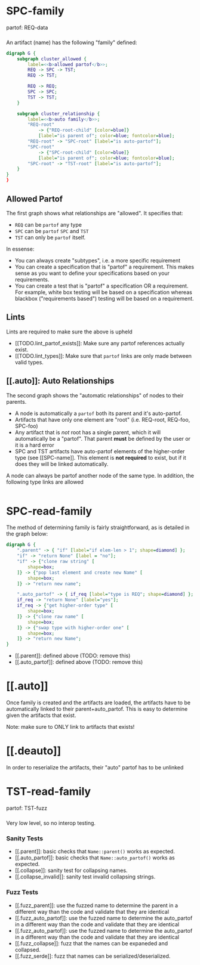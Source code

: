 # SPC-family
partof: REQ-data
###
An artifact (name) has the following "family" defined:

```dot
digraph G {
    subgraph cluster_allowed {
        label=<<b>allowed partof</b>>;
        REQ -> SPC -> TST;
        REQ -> TST;

        REQ -> REQ;
        SPC -> SPC;
        TST -> TST;
    }

    subgraph cluster_relationship {
        label=<<b>auto family</b>>;
        "REQ-root"
            -> {"REQ-root-child" [color=blue]}
            [label="is parent of"; color=blue; fontcolor=blue];
        "REQ-root" -> "SPC-root" [label="is auto-partof"];
        "SPC-root"
            -> {"SPC-root-child" [color=blue]}
            [label="is parent of"; color=blue; fontcolor=blue];
        "SPC-root" -> "TST-root" [label="is auto-partof"];
    }
}
}
```

## Allowed Partof
The first graph shows what relationships are "allowed". It specifies that:
- `REQ` can be `partof` any type
- `SPC` can be `partof` `SPC` and `TST`
- `TST` can only be `partof` itself.

In essense:
- You can always create "subtypes", i.e. a more specific requirement
- You can create a specification that is "partof" a requirement. This makes
  sense as you want to define your specifications based on your requirements.
- You can create a test that is "partof" a specification OR a requirement.
  For example, white box testing will be based on a specification whereas
  blackbox ("requirements based") testing will be based on a requirement.

## Lints
Lints are required to make sure the above is upheld

- [[TODO.lint_partof_exists]]: Make sure any partof references actually exist.
- [[TODO.lint_types]]: Make sure that `partof` links are only made between valid types.

## [[.auto]]: Auto Relationships
The second graph shows the "automatic relationships" of nodes to their
parents.

- A node is automatically a `partof` both its parent and it's auto-partof.
- Artifacts that have only one element are "root" (i.e. REQ-root, REQ-foo, SPC-foo)
- Any artifact that is *not* root has a single parent, which it will automatically
  be a "partof". That parent **must** be defined by the user or it is a hard error
- SPC and TST artifacts have auto-partof elements of the higher-order type (see
  [[SPC-name]]. This element is **not required** to exist, but if it does
  they will be linked automatically.

A node can always be partof another node of the same type. In addition, the following type links are allowed

```dot

```


# SPC-read-family
The method of determining family is fairly straightforward, as is
detailed in the graph below:

```dot
digraph G {
    ".parent" -> { "if" [label="if elem-len > 1"; shape=diamond] };
    "if" -> "return None" [label = "no"];
    "if" -> {"clone raw string" [
        shape=box;
    ]} -> {"pop last element and create new Name" [
        shape=box;
    ]} -> "return new name";

    ".auto_partof" -> { if_req [label="type is REQ"; shape=diamond] };
    if_req -> "return None" [label="yes"];
    if_req -> {"get higher-order type" [
        shape=box;
    ]} -> {"clone raw name" [
        shape=box;
    ]} -> {"swap type with higher-order one" [
        shape=box;
    ]} -> "return new Name";
}
```

- [[.parent]]: defined above (TODO: remove this)
- [[.auto_partof]]: defined above (TODO: remove this)

# [[.auto]]
Once family is created and the artifacts are loaded, the artifacts have
to be automatically linked to their parent+auto_partof. This is easy
to determine given the artifacts that exist.

Note: make sure to ONLY link to artifacts that exists!

# [[.deauto]]
In order to reserialize the artifacts, their "auto" partof has to be unlinked


# TST-read-family
partof: TST-fuzz
###
Very low level, so no interop testing.

### Sanity Tests
- [[.parent]]: basic checks that `Name::parent()` works as expected.
- [[.auto_partof]]: basic checks that `Name::auto_partof()` works as expected.
- [[.collapse]]: sanity test for collapsing names.
- [[.collapse_invalid]]: sanity test invalid collapsing strings.

### Fuzz Tests
- [[.fuzz_parent]]: use the fuzzed name to determine the parent in a different
  way than the code and validate that they are identical
- [[.fuzz_auto_partof]]: use the fuzzed name to determine the auto_partof
  in a different way than the code and validate that they are identical
- [[.fuzz_auto_partof]]: use the fuzzed name to determine the auto_partof
  in a different way than the code and validate that they are identical
- [[.fuzz_collapse]]: fuzz that the names can be expaneded and
  collapsed.
- [[.fuzz_serde]]: fuzz that names can be serialized/deserialized.